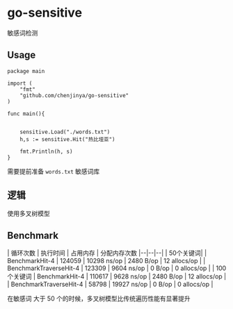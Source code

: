 # go-sensitive

敏感词检测

## Usage
```golang
package main

import (
    "fmt"
    "github.com/chenjinya/go-sensitive"
)

func main(){

    
    sensitive.Load("./words.txt")
    h,s := sensitive.Hit("热比垭亚")

    fmt.Println(h, s)
}
```

需要提前准备 `words.txt` 敏感词库

## 逻辑

使用多叉树模型

## Benchmark

| 循环次数 |  执行时间 | 占用内存 | 分配内存次数 
|--|--|--|
| 50个关键词| 
| BenchmarkHit-4  |                  124059   |          10298 ns/op      |      2480 B/op    |     12 allocs/op |
| BenchmarkTraverseHit-4       |     123309    |          9604 ns/op      |         0 B/op     |     0 allocs/op |
| 100个关键词
| BenchmarkHit-4               |     110617    |          9628 ns/op       |     2480 B/op     |    12 allocs/op |
| BenchmarkTraverseHit-4       |      58798    |         19927 ns/op       |        0 B/op     |     0 allocs/op |

在敏感词 大于 50 个的时候，多叉树模型比传统遍历性能有显著提升

